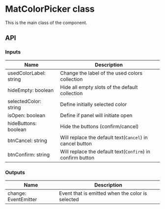 # MatColorPicker class
This is the main class of the component.

## API

### Inputs
| Name | Description |
| --- | --- |
| usedColorLabel: string | Change the label of the used colors collection |
| hideEmpty: boolean | Hide all empty slots of the default collection |
| selectedColor: string | Define initially selected color |
| isOpen: boolean | Define if panel will initiate open |
| hideButtons: boolean | Hide the buttons (confirm/cancel) |
| btnCancel: string | Will replace the default text(```Cancel```) in cancel button |
| btnConfirm: string | Will replace the default text(```Confirm```) in confirm button |

### Outputs
| Name | Description |
| --- | --- |
| change: EventEmitter | Event that is emitted when the color is selected |
